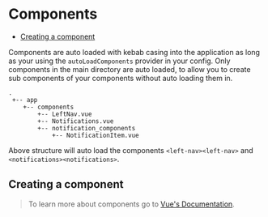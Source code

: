 # Components

* [Creating a component](#creating-a-component)

Components are auto loaded with kebab casing into the application as long as your using the `autoLoadComponents` provider in your config.
Only components in the main directory are auto loaded, to allow you to create sub components of your components without auto loading them in.

    .
     +-- app
        +-- components
            +-- LeftNav.vue
            +-- Notifications.vue
            +-- notification_components
                +-- NotificationItem.vue

Above structure will auto load the components `<left-nav><left-nav>` and `<notifications><notifications>`.

<a name="creating-a-component"></a>

## Creating a component

> To learn more about components go to [Vue's Documentation](https://vuejs.org/v2/guide/components.html).
